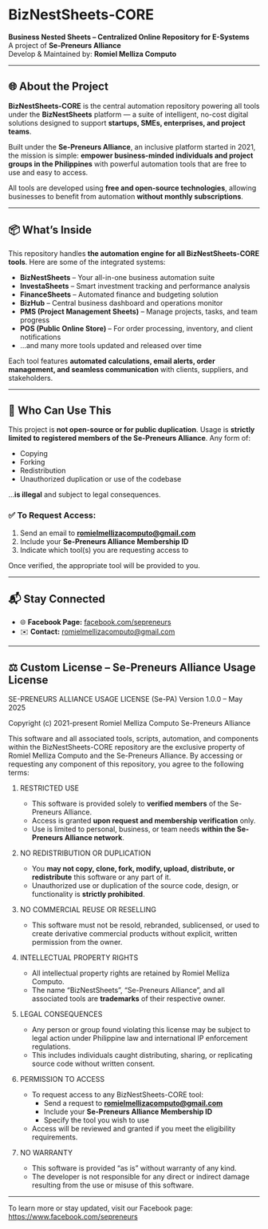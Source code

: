 # BizNestSheets-CORE

**Business Nested Sheets – Centralized Online Repository for E-Systems**  
A project of **Se-Preneurs Alliance**  
Develop & Maintained by: **Romiel Melliza Computo**

---

## 🌐 About the Project

**BizNestSheets-CORE** is the central automation repository powering all tools under the **BizNestSheets** platform — a suite of intelligent, no-cost digital solutions designed to support **startups, SMEs, enterprises, and project teams**.  

Built under the **Se-Preneurs Alliance**, an inclusive platform started in 2021, the mission is simple: **empower business-minded individuals and project groups in the Philippines** with powerful automation tools that are free to use and easy to access.

All tools are developed using **free and open-source technologies**, allowing businesses to benefit from automation **without monthly subscriptions**.

---

## 📦 What’s Inside

This repository handles **the automation engine for all BizNestSheets-CORE tools**. Here are some of the integrated systems:

- **BizNestSheets** – Your all-in-one business automation suite  
- **InvestaSheets** – Smart investment tracking and performance analysis  
- **FinanceSheets** – Automated finance and budgeting solution  
- **BizHub** – Central business dashboard and operations monitor  
- **PMS (Project Management Sheets)** – Manage projects, tasks, and team progress  
- **POS (Public Online Store)** – For order processing, inventory, and client notifications  
- …and many more tools updated and released over time

Each tool features **automated calculations, email alerts, order management, and seamless communication** with clients, suppliers, and stakeholders.

---

## 👥 Who Can Use This

This project is **not open-source or for public duplication**. Usage is **strictly limited to registered members of the Se-Preneurs Alliance**. Any form of:

- Copying
- Forking
- Redistribution
- Unauthorized duplication or use of the codebase

…**is illegal** and subject to legal consequences.

### ✅ To Request Access:

1. Send an email to **romielmellizacomputo@gmail.com**
2. Include your **Se-Preneurs Alliance Membership ID**
3. Indicate which tool(s) you are requesting access to

Once verified, the appropriate tool will be provided to you.

---

## 📬 Stay Connected

- 🌐 **Facebook Page:** [facebook.com/sepreneurs](https://www.facebook.com/sepreneurs)  
- ✉️ **Contact:** romielmellizacomputo@gmail.com

---

## ⚖️ Custom License – Se-Preneurs Alliance Usage License

SE-PRENEURS ALLIANCE USAGE LICENSE (Se-PA)
Version 1.0.0 – May 2025

Copyright (c) 2021-present
Romiel Melliza Computo
Se-Preneurs Alliance

This software and all associated tools, scripts, automation, and components within the BizNestSheets-CORE repository are the exclusive property of Romiel Melliza Computo and the Se-Preneurs Alliance. By accessing or requesting any component of this repository, you agree to the following terms:

1. RESTRICTED USE
   - This software is provided solely to **verified members** of the Se-Preneurs Alliance.
   - Access is granted **upon request and membership verification** only.
   - Use is limited to personal, business, or team needs **within the Se-Preneurs Alliance network**.

2. NO REDISTRIBUTION OR DUPLICATION
   - You **may not copy, clone, fork, modify, upload, distribute, or redistribute** this software or any part of it.
   - Unauthorized use or duplication of the source code, design, or functionality is **strictly prohibited**.

3. NO COMMERCIAL REUSE OR RESELLING
   - This software must not be resold, rebranded, sublicensed, or used to create derivative commercial products without explicit, written permission from the owner.

4. INTELLECTUAL PROPERTY RIGHTS
   - All intellectual property rights are retained by Romiel Melliza Computo.
   - The name “BizNestSheets”, “Se-Preneurs Alliance”, and all associated tools are **trademarks** of their respective owner.

5. LEGAL CONSEQUENCES
   - Any person or group found violating this license may be subject to legal action under Philippine law and international IP enforcement regulations.
   - This includes individuals caught distributing, sharing, or replicating source code without written consent.

6. PERMISSION TO ACCESS
   - To request access to any BizNestSheets-CORE tool:
     - Send a request to **romielmellizacomputo@gmail.com**
     - Include your **Se-Preneurs Alliance Membership ID**
     - Specify the tool you wish to use
   - Access will be reviewed and granted if you meet the eligibility requirements.

7. NO WARRANTY
   - This software is provided “as is” without warranty of any kind.
   - The developer is not responsible for any direct or indirect damage resulting from the use or misuse of this software.

---

To learn more or stay updated, visit our Facebook page:  
https://www.facebook.com/sepreneurs

